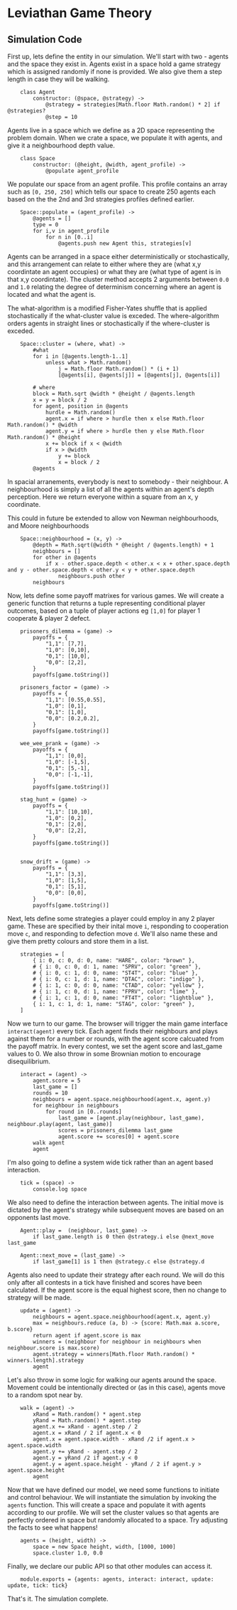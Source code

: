 # Leviathan Game Theory

## Simulation Code


First up, lets define the entity in our simulation.  We'll start with two - agents and the space they exist in.  Agents exist in a space hold a game strategy which is assigned randomly if none is provided.  We also give them a step length in case they will be walking.


		class Agent
			constructor: (@space, @strategy) ->
				@strategy = strategies[Math.floor Math.random() * 2] if @strategies?
				@step = 10


Agents live in a space which we define as a 2D space representing the problem domain.  When we crate a space, we populate it with agents, and give it a neighbourhood depth value.


		class Space
			constructor: (@height, @width, agent_profile) ->
				@populate agent_profile


We populate our space from an agent profile.  This profile contains an array such as `[0, 250, 250]` which tells our space to create 250 agents each based on the the 2nd and 3rd strategies profiles defined earlier.


		Space::populate = (agent_profile) ->
			@agents = []
			type = 0
			for i,v in agent_profile
				for n in [0..i]
					@agents.push new Agent this, strategies[v]


Agents can be arranged in a space either deterministically or stochastically, and this arrangement can relate to either where they are (what x,y coordintate an agent occupies) or what they are (what type of agent is in that x,y coordintate).  The cluster method accepts 2 arguments between `0.0` and `1.0` relating the degree of determinism concerning where an agent is located and what the agent is.

The what-algorithm is a modified Fisher-Yates shuffle that is applied stochastically if the what-cluster value is exceded.  The where-algorithm orders agents in straight lines or stochastically if the where-cluster is exceded.


		Space::cluster = (where, what) ->
			#what
			for i in [@agents.length-1..1]
				unless what > Math.random()
					j = Math.floor Math.random() * (i + 1)
					[@agents[i], @agents[j]] = [@agents[j], @agents[i]]

			# where
			block = Math.sqrt @width * @height / @agents.length
			x = y = block / 2
			for agent, position in @agents
				hurdle = Math.random()
				agent.x = if where > hurdle then x else Math.floor Math.random() * @width
				agent.y = if where > hurdle then y else Math.floor Math.random() * @height
				x += block if x < @width
				if x > @width 
					y += block
					x = block / 2
			@agents


In spacial arranements, everybody is next to somebody - their neighbour.  A neighbourhood is simply a list of all the agents within an agent's depth perception.  Here we return everyone within a square from an x, y coordinate.

This could in future be extended to allow von Newman neighbourhoods, and Moore neighbourhoods


		Space::neighbourhood = (x, y) ->
			@depth = Math.sqrt(@width * @height / @agents.length) + 1
			neighbours = []
			for other in @agents
				if x - other.space.depth < other.x < x + other.space.depth and y - other.space.depth < other.y < y + other.space.depth
					neighbours.push other
			neighbours


Now, lets define some payoff matrixes for various games. We will create a generic function that returns a tuple representing conditional player outcomes, based on a tuple of player actions eg `[1,0]` for player 1 cooperate & player 2 defect.


		prisoners_dilemma = (game) ->
			payoffs = {
				"1,1": [7,7],
				"1,0": [0,10],
				"0,1": [10,0],
				"0,0": [2,2],
			}
			payoffs[game.toString()]

		prisoners_factor = (game) ->
			payoffs = {
				"1,1": [0.55,0.55],
				"1,0": [0,1],
				"0,1": [1,0],
				"0,0": [0.2,0.2],
			}
			payoffs[game.toString()]

		wee_wee_prank = (game) ->
			payoffs = {
				"1,1": [0,0],
				"1,0": [-1,5],
				"0,1": [5,-1],
				"0,0": [-1,-1],
			}
			payoffs[game.toString()]			

		stag_hunt = (game) ->
			payoffs = {
				"1,1": [10,10],
				"1,0": [0,2],
				"0,1": [2,0],
				"0,0": [2,2],
			}
			payoffs[game.toString()]			


		snow_drift = (game) ->
			payoffs = {
				"1,1": [3,3],
				"1,0": [1,5],
				"0,1": [5,1],
				"0,0": [0,0],
			}
			payoffs[game.toString()]


Next, lets define some strategies a player could employ in any 2 player game.  These are specified by their inital move `i`, responding to cooperation move `c`, and responding to defection move `d`.  We'll also name these and give them pretty colours and store them in a list.


		strategies = [
			{ i: 0, c: 0, d: 0, name: "HARE", color: "brown" },
			# { i: 0, c: 0, d: 1, name: "SPRV", color: "green" },
			# { i: 0, c: 1, d: 0, name: "ST4T", color: "blue" },
			# { i: 0, c: 1, d: 1, name: "DTAC", color: "indigo" },
			# { i: 1, c: 0, d: 0, name: "CTAD", color: "yellow" },
			# { i: 1, c: 0, d: 1, name: "FPRV", color: "lime" },
			# { i: 1, c: 1, d: 0, name: "FT4T", color: "lightblue" },
			{ i: 1, c: 1, d: 1, name: "STAG", color: "green" },
		]


Now we turn to our game.  The browser will trigger the main game interface `interact(agent)` every tick.  Each agent finds their neighbours and plays against them for a number or rounds, with the agent score calcuated from the payoff matrix.  In every contest, we set the agent score and last_game values to 0.  We also throw in some Brownian motion to encourage disequilibrium.


		interact = (agent) ->
			agent.score = 5
			last_game = []
			rounds = 10
			neighbours = agent.space.neighbourhood(agent.x, agent.y)
			for neighbour in neighbours
				for round in [0..rounds]
					last_game = [agent.play(neighbour, last_game), neighbour.play(agent, last_game)]
					scores = prisoners_dilemma last_game
					agent.score += scores[0] + agent.score
			walk agent
			agent
			

I'm also going to define a system wide tick rather than an agent based interaction.

		tick = (space) ->
			console.log space


We also need to define the interaction between agents.  The initial move is dictated by the agent's strategy while subsequent moves are based on an opponents last move.


		Agent::play =  (neighbour, last_game) ->
			if last_game.length is 0 then @strategy.i else @next_move last_game

		Agent::next_move = (last_game) ->
			if last_game[1] is 1 then @strategy.c else @strategy.d


Agents also need to update their strategy after each round.  We will do this only after all contests in a tick have finished and scores have been calculated.  If the agent score is the equal highest score, then no change to strategy will be made.


		update = (agent) ->
			neighbours = agent.space.neighbourhood(agent.x, agent.y)
			max = neighbours.reduce (a, b) -> {score: Math.max a.score, b.score}
			return agent if agent.score is max
			winners = (neighbour for neighbour in neighbours when neighbour.score is max.score)
			agent.strategy = winners[Math.floor Math.random() * winners.length].strategy
			agent


Let's also throw in some logic for walking our agents around the space.  Movement could be intentionally directed or (as in this case), agents move to a random spot near by.


		walk = (agent) ->
			xRand = Math.random() * agent.step
			yRand = Math.random() * agent.step
			agent.x += xRand - agent.step / 2
			agent.x = xRand / 2 if agent.x < 0
			agent.x = agent.space.width - xRand /2 if agent.x > agent.space.width
			agent.y += yRand - agent.step / 2
			agent.y = yRand /2 if agent.y < 0
			agent.y = agent.space.height - yRand / 2 if agent.y > agent.space.height
			agent


Now that we have defined our model, we need some functions to initiate and control behaviour.  We will instantiate the simulation by invoking the `agents` function.  This will create a space and populate it with agents according to our profile.  We will set the cluster values so that agents are perfectly ordered in space but randomly allocated to a space.  Try adjusting the facts to see what happens! 


		agents = (height, width) ->
			space = new Space height, width, [1000, 1000]
			space.cluster 1.0, 0.0


Finally, we declare our public API so that other modules can access it.


		module.exports = {agents: agents, interact: interact, update: update, tick: tick}


That's it. The simulation complete.